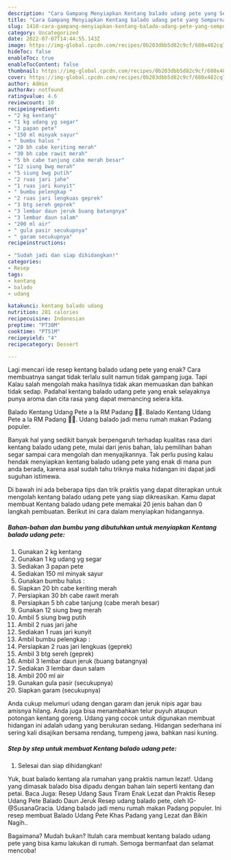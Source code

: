 ```yaml
---
description: "Cara Gampang Menyiapkan Kentang balado udang pete yang Sempurna, Buat Buka Puasa Enak Banget"
title: "Cara Gampang Menyiapkan Kentang balado udang pete yang Sempurna, Buat Buka Puasa Enak Banget"
slug: 1410-cara-gampang-menyiapkan-kentang-balado-udang-pete-yang-sempurna-buat-buka-puasa-enak-banget
category: Uncategorized
date: 2022-07-07T14:44:55.143Z
image: https://img-global.cpcdn.com/recipes/0b203dbb5d82c9cf/680x482cq70/kentang-balado-udang-pete-foto-resep-utama.jpg
hideToc: false
enableToc: true
enableTocContent: false
thumbnail: https://img-global.cpcdn.com/recipes/0b203dbb5d82c9cf/680x482cq70/kentang-balado-udang-pete-foto-resep-utama.jpg
cover: https://img-global.cpcdn.com/recipes/0b203dbb5d82c9cf/680x482cq70/kentang-balado-udang-pete-foto-resep-utama.jpg
author: Admin
authorAv: notfound
ratingvalue: 4.6
reviewcount: 10
recipeingredient:
- "2 kg kentang"
- "1 kg udang yg segar"
- "3 papan pete"
- "150 ml minyak sayur"
- " bumbu halus "
- "20 bh cabe keriting merah"
- "30 bh cabe rawit merah"
- "5 bh cabe tanjung cabe merah besar"
- "12 siung bwg merah"
- "5 siung bwg putih"
- "2 ruas jari jahe"
- "1 ruas jari kunyit"
- " bumbu pelengkap "
- "2 ruas jari lengkuas geprek"
- "3 btg sereh geprek"
- "3 lembar daun jeruk buang batangnya"
- "3 lembar daun salam"
- "200 ml air"
- " gula pasir secukupnya"
- " garam secukupnya"
recipeinstructions:

- "Sudah jadi dan siap dihidangkan!"
categories:
- Resep
tags:
- kentang
- balado
- udang

katakunci: kentang balado udang 
nutrition: 281 calories
recipecuisine: Indonesian
preptime: "PT38M"
cooktime: "PT51M"
recipeyield: "4"
recipecategory: Dessert

---
```



Lagi mencari ide resep kentang balado udang pete yang enak? Cara membuatnya sangat tidak terlalu sulit namun tidak gampang juga. Tapi Kalau salah mengolah maka hasilnya tidak akan memuaskan dan bahkan tidak sedap. Padahal kentang balado udang pete yang enak selayaknya punya aroma dan cita rasa yang dapat memancing selera kita.


Balado Kentang Udang Pete a la RM Padang 👍🏼. Balado Kentang Udang Pete a la RM Padang 👍🏼. Udang balado jadi menu rumah makan Padang populer.

Banyak hal yang sedikit banyak berpengaruh terhadap kualitas rasa dari kentang balado udang pete, mulai dari jenis bahan, lalu pemilihan bahan segar sampai cara mengolah dan menyajikannya. Tak perlu pusing kalau hendak menyiapkan kentang balado udang pete yang enak di mana pun anda berada, karena asal sudah tahu triknya maka hidangan ini dapat jadi suguhan istimewa.


Di bawah ini ada beberapa tips dan trik praktis yang dapat diterapkan untuk mengolah kentang balado udang pete yang siap dikreasikan. Kamu dapat membuat Kentang balado udang pete memakai 20 jenis bahan dan 0 langkah pembuatan. Berikut ini cara dalam menyiapkan hidangannya.

<!--inarticleads1-->

##### Bahan-bahan dan bumbu yang dibutuhkan untuk menyiapkan Kentang balado udang pete:

1. Gunakan 2 kg kentang
1. Gunakan 1 kg udang yg segar
1. Sediakan 3 papan pete
1. Sediakan 150 ml minyak sayur
1. Gunakan  bumbu halus :
1. Siapkan 20 bh cabe keriting merah
1. Persiapkan 30 bh cabe rawit merah
1. Persiapkan 5 bh cabe tanjung (cabe merah besar)
1. Gunakan 12 siung bwg merah
1. Ambil 5 siung bwg putih
1. Ambil 2 ruas jari jahe
1. Sediakan 1 ruas jari kunyit
1. Ambil  bumbu pelengkap :
1. Persiapkan 2 ruas jari lengkuas (geprek)
1. Ambil 3 btg sereh (geprek)
1. Ambil 3 lembar daun jeruk (buang batangnya)
1. Sediakan 3 lembar daun salam
1. Ambil 200 ml air
1. Gunakan  gula pasir (secukupnya)
1. Siapkan  garam (secukupnya)


Anda cukup melumuri udang dengan garam dan jeruk nipis agar bau amisnya hilang. Anda juga bisa menambahkan telur puyuh ataupun potongan kentang goreng. Udang yang cocok untuk digunakan membuat hidangan ini adalah udang yang berukuran sedang. Hidangan sederhana ini sering kali disajikan bersama rendang, tumpeng jawa, bahkan nasi kuning. 

<!--inarticleads2-->

##### Step by step untuk membuat Kentang balado udang pete:


1. Selesai dan siap dihidangkan!

Yuk, buat balado kentang ala rumahan yang praktis namun lezat!. Udang yang dimasak balado bisa dipadu dengan bahan lain seperti kentang dan petai. Baca Juga: Resep Udang Saus Tiram Enak Lezat dan Praktis Resep Udang Pete Balado Daun Jeruk⁣ Resep udang balado pete, oleh IG-@SusanaGracia. Udang balado jadi menu rumah makan Padang populer. Ini resep membuat Balado Udang Pete Khas Padang yang Lezat dan Bikin Nagih.. 

Bagaimana? Mudah bukan? Itulah cara membuat kentang balado udang pete yang bisa kamu lakukan di rumah. Semoga bermanfaat dan selamat mencoba!
